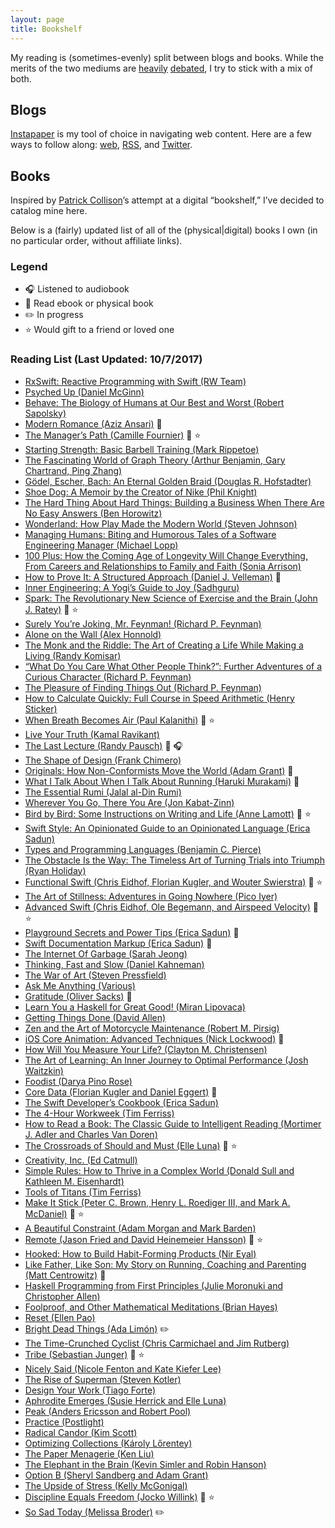 ```yaml
---
layout: page
title: Bookshelf
---
```


My reading is (sometimes-evenly) split between blogs and books. While the merits of the two mediums are [heavily](https://stratechery.com/2017/books-and-blogs/) [debated](https://www.scotthyoung.com/blog/2014/01/16/blogs-vs-books/), I try to stick with a mix of both.

## Blogs

[Instapaper](https://www.instapaper.com) is my tool of choice in navigating web content. Here are a few ways to follow along: [web](http://instapaper.com/p/jasdev), [RSS](http://instapaper.com/starred/rss/4750197/tes3ESKY5E01Sx4DKAfUYK9rUQ), and [Twitter](https://twitter.com/whatjasdevreads).

## Books

Inspired by [Patrick Collison](https://patrickcollison.com/bookshelf)’s attempt at a digital “bookshelf,” I’ve decided to catalog mine here.

Below is a (fairly) updated list of all of the (physical&#124;digital) books I own (in no particular order, without affiliate links).

### Legend

- 🎧 Listened to audiobook
- 📖 Read ebook or physical book
- ✏️ In progress
- ⭐️ Would gift to a friend or loved one

### Reading List (Last Updated: 10/7/2017)

- [RxSwift: Reactive Programming with Swift (RW Team)](https://www.amazon.com/RxSwift-Reactive-Programming-raywenderlich-com-Team/dp/1942878346)
- [Psyched Up (Daniel McGinn)](https://www.amazon.com/Psyched-Up-Science-Preparation-Succeed/dp/159184830X/)
- [Behave: The Biology of Humans at Our Best and Worst (Robert Sapolsky)](https://www.amazon.com/Behave-Biology-Humans-Best-Worst/dp/1594205078)
- [Modern Romance (Aziz Ansari)](https://www.amazon.com/Modern-Romance-Aziz-Ansari/dp/0143109251) 📖
- [The Manager’s Path (Camille Fournier)](https://www.amazon.com/Managers-Path-Leaders-Navigating-Growth/dp/1491973897) 📖 ⭐️
- [Starting Strength: Basic Barbell Training (Mark Rippetoe)](https://www.amazon.com/Starting-Strength-Basic-Barbell-Training/dp/0982522738)
- [The Fascinating World of Graph Theory (Arthur Benjamin, Gary Chartrand, Ping Zhang)](https://www.amazon.com/Fascinating-World-Graph-Theory/dp/0691163812)
- [Gödel, Escher, Bach: An Eternal Golden Braid (Douglas R. Hofstadter)](https://www.amazon.com/Gödel-Escher-Bach-Eternal-Golden/dp/0465026567)
- [Shoe Dog: A Memoir by the Creator of Nike (Phil Knight)](https://www.amazon.com/Shoe-Dog-Memoir-Creator-Nike/dp/1501135910)
- [The Hard Thing About Hard Things: Building a Business When There Are No Easy Answers (Ben Horowitz)](https://www.amazon.com/Hard-Thing-About-Things-Building/dp/0062273205)
- [Wonderland: How Play Made the Modern World (Steven Johnson)](https://www.amazon.com/Wonderland-Play-Made-Modern-World/dp/0399184481)
- [Managing Humans: Biting and Humorous Tales of a Software Engineering Manager (Michael Lopp)](https://www.amazon.com/Managing-Humans-Humorous-Software-Engineering/dp/1484221575)
- [100 Plus: How the Coming Age of Longevity Will Change Everything, From Careers and Relationships to Family and Faith (Sonia Arrison)](https://www.amazon.com/100-Plus-Longevity-Everything-Relationships/dp/0465063764)
- [How to Prove It: A Structured Approach (Daniel J. Velleman)](https://www.amazon.com/How-Prove-Structured-Approach-2nd/dp/0521675995) 📖
- [Inner Engineering: A Yogi’s Guide to Joy (Sadhguru)](https://www.amazon.com/Inner-Engineering-Yogis-Guide-Joy/dp/0812997794)
- [Spark: The Revolutionary New Science of Exercise and the Brain (John J. Ratey)](https://www.amazon.com/Spark-Revolutionary-Science-Exercise-Brain/dp/0316113514) 📖 ⭐️
- [Surely You’re Joking, Mr. Feynman! (Richard P. Feynman)](https://www.amazon.com/Surely-Feynman-Adventures-Curious-Character/dp/0393316041)
- [Alone on the Wall (Alex Honnold)](https://www.amazon.com/Alone-Wall-Alex-Honnold/dp/0393353176)
- [The Monk and the Riddle: The Art of Creating a Life While Making a Living (Randy Komisar)](https://www.amazon.com/Monk-Riddle-Creating-Making-Living/dp/1578516447)
- [“What Do You Care What Other People Think?”: Further Adventures of a Curious Character (Richard P. Feynman)](https://www.amazon.com/What-Care-Other-People-Think/dp/0393320928)
- [The Pleasure of Finding Things Out (Richard P. Feynman)](https://www.amazon.com/Pleasure-Finding-Things-Out-Richard/dp/0465023959)
- [How to Calculate Quickly: Full Course in Speed Arithmetic (Henry Sticker)](https://www.amazon.com/How-Calculate-Quickly-Arithmetic-Mathematics/dp/048620295X)
- [When Breath Becomes Air (Paul Kalanithi)](https://www.amazon.com/When-Breath-Becomes-Paul-Kalanithi/dp/081298840X) 📖 ⭐️
- [Live Your Truth (Kamal Ravikant)](https://www.amazon.com/Live-Your-Truth-Kamal-Ravikant/dp/0989584992)
- [The Last Lecture (Randy Pausch)](https://www.amazon.com/Last-Lecture-Randy-Pausch/dp/1401323251) 📖 🎧
- [The Shape of Design (Frank Chimero)](https://www.amazon.com/Shape-Design-Frank-Chimero/dp/0985472200)
- [Originals: How Non-Conformists Move the World (Adam Grant)](https://www.amazon.com/Originals-How-Non-Conformists-Move-World/dp/014312885X) 📖
- [What I Talk About When I Talk About Running (Haruki Murakami)](https://www.amazon.com/What-Talk-About-When-Running/dp/0307389839) 📖
- [The Essential Rumi (Jalal al-Din Rumi)](https://www.amazon.com/Essential-Rumi-New-Expanded/dp/0062509594)
- [Wherever You Go, There You Are (Jon Kabat-Zinn)](https://www.amazon.com/Wherever-You-Go-There-Are/dp/1401307787)
- [Bird by Bird: Some Instructions on Writing and Life (Anne Lamott)](https://www.amazon.com/Bird-Some-Instructions-Writing-Life/dp/0385480016) 📖 ⭐️
- [Swift Style: An Opinionated Guide to an Opinionated Language (Erica Sadun)](https://pragprog.com/book/esswift/swift-style)
- [Types and Programming Languages (Benjamin C. Pierce)](https://www.amazon.com/Types-Programming-Languages-MIT-Press/dp/0262162091)
- [The Obstacle Is the Way: The Timeless Art of Turning Trials into Triumph (Ryan Holiday)](https://www.amazon.com/Obstacle-Way-Timeless-Turning-Triumph/dp/1591846358)
- [Functional Swift (Chris Eidhof, Florian Kugler, and Wouter Swierstra)](https://www.objc.io/books/functional-swift/) 📖 ⭐️
- [The Art of Stillness: Adventures in Going Nowhere (Pico Iyer)](https://www.amazon.com/Art-Stillness-Adventures-Going-Nowhere/dp/1476784728)
- [Advanced Swift (Chris Eidhof, Ole Begemann, and Airspeed Velocity)](https://www.objc.io/books/advanced-swift/) 📖 ⭐️
- [Playground Secrets and Power Tips (Erica Sadun)](https://leanpub.com/playgroundsecretsandpowertips) 📖
- [Swift Documentation Markup (Erica Sadun)](https://leanpub.com/swiftdocumentationmarkup) 📖
- [The Internet Of Garbage (Sarah Jeong)](https://www.amazon.com/Internet-Garbage-Sarah-Jeong-ebook/dp/B011JAV030)
- [Thinking, Fast and Slow (Daniel Kahneman)](https://www.amazon.com/Thinking-Fast-Slow-Daniel-Kahneman-ebook/dp/B00555X8OA)
- [The War of Art (Steven Pressfield)](https://www.amazon.com/War-Art-Steven-Pressfield-ebook/dp/B007A4SDCG)
- [Ask Me Anything (Various)](https://www.amazon.com/Anything-collection-Reddits-best-IAmA/dp/0692582266)
- [Gratitude (Oliver Sacks)](https://www.amazon.com/Gratitude-Oliver-Sacks/dp/0451492935) 📖
- [Learn You a Haskell for Great Good! (Miran Lipovaca)](https://www.amazon.com/Learn-You-Haskell-Great-Good/dp/1593272839)
- [Getting Things Done (David Allen)](https://www.amazon.com/Getting-Things-Done-Stress-Free-Productivity/dp/0143126563)
- [Zen and the Art of Motorcycle Maintenance (Robert M. Pirsig)](https://www.amazon.com/Zen-Art-Motorcycle-Maintenance-Inquiry/dp/0060589469)
- [iOS Core Animation: Advanced Techniques (Nick Lockwood)](https://www.amazon.com/iOS-Core-Animation-Advanced-Techniques-ebook/dp/B00EHJCORC) 📖
- [How Will You Measure Your Life? (Clayton M. Christensen)](https://www.amazon.com/How-Will-Measure-Your-Life/dp/0062102419)
- [The Art of Learning: An Inner Journey to Optimal Performance (Josh Waitzkin)](https://www.amazon.com/Art-Learning-Journey-Optimal-Performance/dp/0743277465)
- [Foodist (Darya Pino Rose)](https://www.amazon.com/Foodist-Science-Weight-Without-Dieting/dp/0062201263)
- [Core Data (Florian Kugler and Daniel Eggert)](https://www.objc.io/books/core-data/) 📖
- [The Swift Developer’s Cookbook (Erica Sadun)](https://www.amazon.com/Developers-Cookbook-Content-Program-Library/dp/0134395263)
- [The 4-Hour Workweek (Tim Ferriss)](https://www.amazon.com/4-Hour-Workweek-Escape-Live-Anywhere/dp/0307465357)
- [How to Read a Book: The Classic Guide to Intelligent Reading (Mortimer J. Adler and Charles Van Doren)](https://www.amazon.com/How-Read-Book-Intelligent-Touchstone/dp/0671212095)
- [The Crossroads of Should and Must (Elle Luna)](https://www.amazon.com/Crossroads-Should-Must-Follow-Passion/dp/0761184880) 📖 ⭐️
- [Creativity, Inc. (Ed Catmull)](https://www.amazon.com/Creativity-Inc-Overcoming-Unseen-Inspiration/dp/0812993012)
- [Simple Rules: How to Thrive in a Complex World (Donald Sull and Kathleen M. Eisenhardt)](https://www.amazon.com/Simple-Rules-Thrive-Complex-World/dp/0544705203)
- [Tools of Titans (Tim Ferriss)](https://www.amazon.com/Tools-Titans-Billionaires-World-Class-Performers/dp/1328683788)
- [Make It Stick (Peter C. Brown, Henry L. Roediger III, and Mark A. McDaniel)](https://www.amazon.com/Make-Stick-Science-Successful-Learning/dp/0674729013) 📖 ⭐️
- [A Beautiful Constraint (Adam Morgan and Mark Barden)](https://www.amazon.com/Beautiful-Constraint-Transform-Limitations-Advantages/dp/1118899016)
- [Remote (Jason Fried and David Heinemeier Hansson)](https://www.amazon.com/Remote-Office-Required-Jason-Fried/dp/0804137501) 📖 ⭐️
- [Hooked: How to Build Habit-Forming Products (Nir Eyal)](https://www.amazon.com/Hooked-How-Build-Habit-Forming-Products/dp/1591847788)
- [Like Father, Like Son: My Story on Running, Coaching and Parenting (Matt Centrowitz)](https://www.amazon.com/Like-Father-Son-Coaching-Parenting/dp/1542655048) 📖
- [Haskell Programming from First Principles (Julie Moronuki and Christopher Allen)](http://haskellbook.com)
- [Foolproof, and Other Mathematical Meditations (Brian Hayes)](https://www.amazon.com/gp/product/026203686X)
- [Reset (Ellen Pao)](https://www.amazon.com/gp/product/039959101X)
- [Bright Dead Things (Ada Limón)](https://www.amazon.com/gp/product/1571314717) ✏️
- [The Time-Crunched Cyclist (Chris Carmichael and Jim Rutberg)](https://www.amazon.com/gp/product/1937715507)
- [Tribe (Sebastian Junger)](https://www.amazon.com/gp/product/1455566381) 📖 ⭐️
- [Nicely Said (Nicole Fenton and Kate Kiefer Lee)](https://www.amazon.com/gp/product/0321988191)
- [The Rise of Superman (Steven Kotler)](https://www.amazon.com/gp/product/1477800832)
- [Design Your Work (Tiago Forte)](https://www.amazon.com/dp/B075VXH7ZL)
- [Aphrodite Emerges (Susie Herrick and Elle Luna)](https://www.aphroditeemerges.com)
- [Peak (Anders Ericsson and Robert Pool)](https://www.amazon.com/Peak-Secrets-New-Science-Expertise/dp/0544947223)
- [Practice (Postlight)](https://postlight.com/practice/)
- [Radical Candor (Kim Scott)](https://www.amazon.com/Radical-Candor-Kick-Ass-Without-Humanity/dp/1250103509)
- [Optimizing Collections (Károly Lőrentey)](https://www.objc.io/books/optimizing-collections/)
- [The Paper Menagerie (Ken Liu)](https://www.amazon.com/gp/product/148142436X)
- [The Elephant in the Brain (Kevin Simler and Robin Hanson)](https://www.amazon.com/gp/product/0190495995)
- [Option B (Sheryl Sandberg and Adam Grant)](https://www.amazon.com/gp/product/0525590080)
- [The Upside of Stress (Kelly McGonigal)](https://www.amazon.com/gp/product/1101982934)
- [Discipline Equals Freedom (Jocko Willink)](https://www.amazon.com/gp/product/1250156947) 📖 ⭐️
- [So Sad Today (Melissa Broder)](https://www.amazon.com/gp/product/1455562726) ✏️